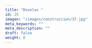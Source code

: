 ```yaml
---
title: "Dovelas "
id: 25
imagen: "/images/construccion/37.jpg"
meta_keywords: ""
meta_description: ""
draft: false
weight: 0
---
```

